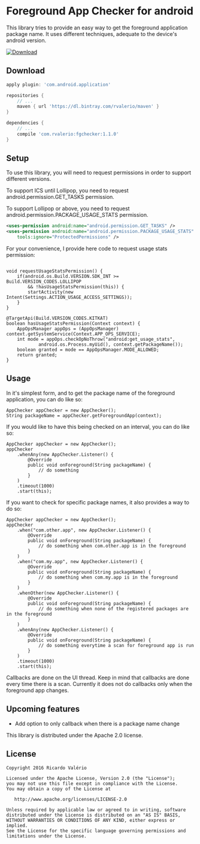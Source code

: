 # Foreground App Checker for android

This library tries to provide an easy way to get the foreground application package name. It uses different techniques, adequate to the device's android version.

[ ![Download](https://api.bintray.com/packages/rvalerio/maven/foregroundappchecker/images/download.svg) ](https://bintray.com/rvalerio/maven/foregroundappchecker/_latestVersion)

Download
--------

```groovy
apply plugin: 'com.android.application'

repositories {
    // ...
    maven { url 'https://dl.bintray.com/rvalerio/maven' }
}

dependencies {
    // ...
    compile 'com.rvalerio:fgchecker:1.1.0'
}
```


Setup
-----
To use this library, you will need to request permissions in order to support different versions.

To support ICS until Lollipop, you need to request android.permission.GET_TASKS permission.

To support Lollipop or above, you need to request android.permission.PACKAGE_USAGE_STATS permission.

```xml
<uses-permission android:name="android.permission.GET_TASKS" />
<uses-permission android:name="android.permission.PACKAGE_USAGE_STATS"
    tools:ignore="ProtectedPermissions" />
```

For your convenience, I provide here code to request usage stats permission:

```android
    
void requestUsageStatsPermission() {
    if(android.os.Build.VERSION.SDK_INT >= Build.VERSION_CODES.LOLLIPOP 
        && !hasUsageStatsPermission(this)) {
        startActivity(new Intent(Settings.ACTION_USAGE_ACCESS_SETTINGS));
    }
}

@TargetApi(Build.VERSION_CODES.KITKAT)
boolean hasUsageStatsPermission(Context context) {
    AppOpsManager appOps = (AppOpsManager) context.getSystemService(Context.APP_OPS_SERVICE);
    int mode = appOps.checkOpNoThrow("android:get_usage_stats",
            android.os.Process.myUid(), context.getPackageName());
    boolean granted = mode == AppOpsManager.MODE_ALLOWED;
    return granted;
}
```


Usage
-----

In it's simplest form, and to get the package name of the foreground application, you can do like so:

```android
AppChecker appChecker = new AppChecker();
String packageName = appChecker.getForegroundApp(context);
```

If you would like to have this being checked on an interval, you can do like so:

```android
AppChecker appChecker = new AppChecker();
appChecker
    .whenAny(new AppChecker.Listener() {
        @Override
        public void onForeground(String packageName) {
            // do something
        }
    )
    .timeout(1000)
    .start(this);
```

If you want to check for specific package names, it also provides a way to do so:

```android
AppChecker appChecker = new AppChecker();
appChecker
    .when("com.other.app", new AppChecker.Listener() {
        @Override
        public void onForeground(String packageName) {
            // do something when com.other.app is in the foreground
        }
    )
    .when("com.my.app", new AppChecker.Listener() {
        @Override
        public void onForeground(String packageName) {
            // do something when com.my.app is in the foreground
        }
    )
    .whenOther(new AppChecker.Listener() {
        @Override
        public void onForeground(String packageName) {
            // do something when none of the registered packages are in the foreground
        }
    )
    .whenAny(new AppChecker.Listener() {
        @Override
        public void onForeground(String packageName) {
            // do something everytime a scan for foreground app is run
        }
    )
    .timeout(1000)
    .start(this);
```

Callbacks are done on the UI thread. Keep in mind that callbacks are done every time there is a scan. Currently it does not do callbacks only when the foreground app changes.

Upcoming features
-----
- Add option to only callback when there is a package name change


This library is distributed under the Apache 2.0 license.

License
-------

    Copyright 2016 Ricardo Valério

    Licensed under the Apache License, Version 2.0 (the "License");
    you may not use this file except in compliance with the License.
    You may obtain a copy of the License at

       http://www.apache.org/licenses/LICENSE-2.0

    Unless required by applicable law or agreed to in writing, software
    distributed under the License is distributed on an "AS IS" BASIS,
    WITHOUT WARRANTIES OR CONDITIONS OF ANY KIND, either express or implied.
    See the License for the specific language governing permissions and
    limitations under the License.

